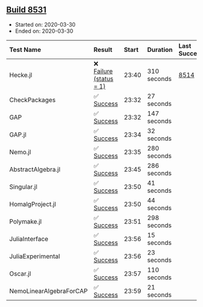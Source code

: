 ## [Build 8531](https://oscarci.mathematik.uni-kl.de/job/oscar/8531/)

* Started on: 2020-03-30
* Ended on: 2020-03-30

| Test Name    | Result | Start | Duration | Last Success | First Failure |
|:-------------|:-------|:------|:---------|:-------------|:--------------|
| Hecke.jl | ❌ [Failure (status = 1)](https://oscarci.mathematik.uni-kl.de/job/oscar/8531/artifact/logs/build-8531/Hecke.jl.log) | 23:40 | 310 seconds | [8514](https://oscarci.mathematik.uni-kl.de/job/oscar/8514/) | [8515](https://oscarci.mathematik.uni-kl.de/job/oscar/8515/) |
| CheckPackages | ✅ [Success](https://oscarci.mathematik.uni-kl.de/job/oscar/8531/artifact/logs/build-8531/CheckPackages.log) | 23:32 | 27 seconds |  |  |
| GAP | ✅ [Success](https://oscarci.mathematik.uni-kl.de/job/oscar/8531/artifact/logs/build-8531/GAP.log) | 23:32 | 147 seconds |  |  |
| GAP.jl | ✅ [Success](https://oscarci.mathematik.uni-kl.de/job/oscar/8531/artifact/logs/build-8531/GAP.jl.log) | 23:34 | 32 seconds |  |  |
| Nemo.jl | ✅ [Success](https://oscarci.mathematik.uni-kl.de/job/oscar/8531/artifact/logs/build-8531/Nemo.jl.log) | 23:35 | 280 seconds |  |  |
| AbstractAlgebra.jl | ✅ [Success](https://oscarci.mathematik.uni-kl.de/job/oscar/8531/artifact/logs/build-8531/AbstractAlgebra.jl.log) | 23:45 | 286 seconds |  |  |
| Singular.jl | ✅ [Success](https://oscarci.mathematik.uni-kl.de/job/oscar/8531/artifact/logs/build-8531/Singular.jl.log) | 23:50 | 41 seconds |  |  |
| HomalgProject.jl | ✅ [Success](https://oscarci.mathematik.uni-kl.de/job/oscar/8531/artifact/logs/build-8531/HomalgProject.jl.log) | 23:50 | 44 seconds |  |  |
| Polymake.jl | ✅ [Success](https://oscarci.mathematik.uni-kl.de/job/oscar/8531/artifact/logs/build-8531/Polymake.jl.log) | 23:51 | 298 seconds |  |  |
| JuliaInterface | ✅ [Success](https://oscarci.mathematik.uni-kl.de/job/oscar/8531/artifact/logs/build-8531/JuliaInterface.log) | 23:56 | 15 seconds |  |  |
| JuliaExperimental | ✅ [Success](https://oscarci.mathematik.uni-kl.de/job/oscar/8531/artifact/logs/build-8531/JuliaExperimental.log) | 23:56 | 23 seconds |  |  |
| Oscar.jl | ✅ [Success](https://oscarci.mathematik.uni-kl.de/job/oscar/8531/artifact/logs/build-8531/Oscar.jl.log) | 23:57 | 110 seconds |  |  |
| NemoLinearAlgebraForCAP | ✅ [Success](https://oscarci.mathematik.uni-kl.de/job/oscar/8531/artifact/logs/build-8531/NemoLinearAlgebraForCAP.log) | 23:59 | 21 seconds |  |  |
